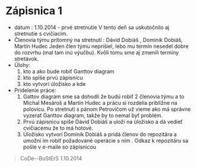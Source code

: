 Zápisnica 1
===========

* dátum : 1.10.2014 - prvé stretnutie
V tento deň sa uskutočnilo aj stretnutie s cvičiacim. 
* Členovia týmu prítomný na stretnutí :   Dávid Dobiáš , Dominik Dobiáš, Martin Hudec
Jeden člen týmu neprišiel, lebo mu termín nesedel dobre do rozvrhu (mal tam inú výučbu). Kvôli tomu sme aj zmenili termíny stretávok.
* Úlohy: 
  1. kto a ako bude robiť Ganttov diagram
  2. kto spíše prvú zápisnicu
  3. kto vytvorí úložisko a kde 
* Pridelenie práce: 
  1. Gattov diagram sme sa dohodli že budú robiť 2 členovia týmu a to Michal Mesároš a Martin Hudec a prácu si rozdelia približne na polovicu. Po stretnutí s pánom Petrovičom už vieme ako má správne vyzerať Ganttov diagram, takže by to nemal byť problém. 
  2. Prvú zápisnicu spíše Dávid Dobiáš a uloží na úložisko a dá vedieť cvičiacemu že to má hotové.
  3. Úložisko vytvorí Dominik Dobiáš a pridá členov do repozitára a umožní im robiť požadované operácie s ním . Odkaz k repozitáru sa pošle v e-maile so zápisnicou

> CoDe--BuStErS
> 1.10.2014
